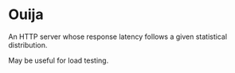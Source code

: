 # Ouija

An HTTP server whose response latency follows a given statistical
distribution.

May be useful for load testing.
